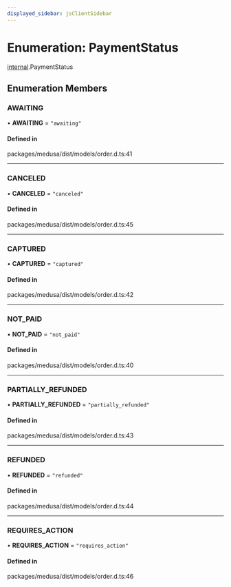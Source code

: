```yaml
---
displayed_sidebar: jsClientSidebar
---
```


# Enumeration: PaymentStatus

[internal](../modules/internal-3.md).PaymentStatus

## Enumeration Members

### AWAITING

• **AWAITING** = ``"awaiting"``

#### Defined in

packages/medusa/dist/models/order.d.ts:41

___

### CANCELED

• **CANCELED** = ``"canceled"``

#### Defined in

packages/medusa/dist/models/order.d.ts:45

___

### CAPTURED

• **CAPTURED** = ``"captured"``

#### Defined in

packages/medusa/dist/models/order.d.ts:42

___

### NOT\_PAID

• **NOT\_PAID** = ``"not_paid"``

#### Defined in

packages/medusa/dist/models/order.d.ts:40

___

### PARTIALLY\_REFUNDED

• **PARTIALLY\_REFUNDED** = ``"partially_refunded"``

#### Defined in

packages/medusa/dist/models/order.d.ts:43

___

### REFUNDED

• **REFUNDED** = ``"refunded"``

#### Defined in

packages/medusa/dist/models/order.d.ts:44

___

### REQUIRES\_ACTION

• **REQUIRES\_ACTION** = ``"requires_action"``

#### Defined in

packages/medusa/dist/models/order.d.ts:46
